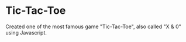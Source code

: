 # Tic-Tac-Toe
Created one of the most famous game "Tic-Tac-Toe", also called "X & 0" using Javascript.

